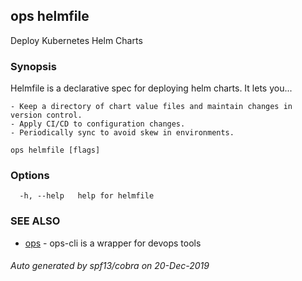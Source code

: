 ## ops helmfile

Deploy Kubernetes Helm Charts

### Synopsis

Helmfile is a declarative spec for deploying helm charts. It lets you...

	- Keep a directory of chart value files and maintain changes in version control.
	- Apply CI/CD to configuration changes.
	- Periodically sync to avoid skew in environments.

```
ops helmfile [flags]
```

### Options

```
  -h, --help   help for helmfile
```

### SEE ALSO

* [ops](ops.md)	 - ops-cli is a wrapper for devops tools

###### Auto generated by spf13/cobra on 20-Dec-2019
